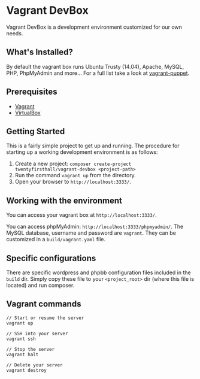 Vagrant DevBox
==============

Vagrant DevBox is a development environment customized for our own needs.

What's Installed?
-----------------

By default the vagrant box runs Ubuntu Trusty (14.04), Apache, MySQL, PHP, PhpMyAdmin and more... For a full list take a look at [vagrant-puppet](https://github.com/twentyfirsthall/vagrant-puppet).

Prerequisites
-------------

- [Vagrant](http://vagrantup.com/v1/docs/getting-started/index.html)
- [VirtualBox](https://www.virtualbox.org/)

Getting Started
---------------

This is a fairly simple project to get up and running. The procedure for starting up a working development environment is as follows:

1. Create a new project: `composer create-project twentyfirsthall/vagrant-devbox <project-path>`
2. Run the command `vagrant up` from the directory.
3. Open your browser to `http://localhost:3333/`.

Working with the environment
----------------------------

You can access your vagrant box at `http://localhost:3333/`.

You can access phpMyAdmin: `http://localhost:3333/phpmyadmin/`. The MySQL database, username and password are `vagrant`. They can be customized in a `build/vagrant.yaml` file.

Specific configurations
-----------------------

There are specific wordpress and phpbb configuration files included in the `build` dir. Simply copy these file to your `<project_root>` dir (where this file is located) and run composer.

Vagrant commands
----------------

    // Start or resume the server
    vagrant up

    // SSH into your server
    vagrant ssh

    // Stop the server
    vagrant halt

    // Delete your server
    vagrant destroy
